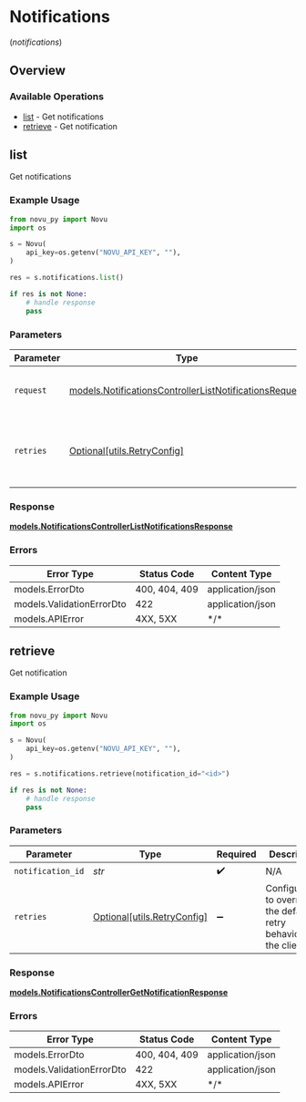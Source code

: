 # Notifications
(*notifications*)

## Overview

### Available Operations

* [list](#list) - Get notifications
* [retrieve](#retrieve) - Get notification

## list

Get notifications

### Example Usage

```python
from novu_py import Novu
import os

s = Novu(
    api_key=os.getenv("NOVU_API_KEY", ""),
)

res = s.notifications.list()

if res is not None:
    # handle response
    pass

```

### Parameters

| Parameter                                                                                                                 | Type                                                                                                                      | Required                                                                                                                  | Description                                                                                                               |
| ------------------------------------------------------------------------------------------------------------------------- | ------------------------------------------------------------------------------------------------------------------------- | ------------------------------------------------------------------------------------------------------------------------- | ------------------------------------------------------------------------------------------------------------------------- |
| `request`                                                                                                                 | [models.NotificationsControllerListNotificationsRequest](../../models/notificationscontrollerlistnotificationsrequest.md) | :heavy_check_mark:                                                                                                        | The request object to use for the request.                                                                                |
| `retries`                                                                                                                 | [Optional[utils.RetryConfig]](../../models/utils/retryconfig.md)                                                          | :heavy_minus_sign:                                                                                                        | Configuration to override the default retry behavior of the client.                                                       |

### Response

**[models.NotificationsControllerListNotificationsResponse](../../models/notificationscontrollerlistnotificationsresponse.md)**

### Errors

| Error Type                | Status Code               | Content Type              |
| ------------------------- | ------------------------- | ------------------------- |
| models.ErrorDto           | 400, 404, 409             | application/json          |
| models.ValidationErrorDto | 422                       | application/json          |
| models.APIError           | 4XX, 5XX                  | \*/\*                     |

## retrieve

Get notification

### Example Usage

```python
from novu_py import Novu
import os

s = Novu(
    api_key=os.getenv("NOVU_API_KEY", ""),
)

res = s.notifications.retrieve(notification_id="<id>")

if res is not None:
    # handle response
    pass

```

### Parameters

| Parameter                                                           | Type                                                                | Required                                                            | Description                                                         |
| ------------------------------------------------------------------- | ------------------------------------------------------------------- | ------------------------------------------------------------------- | ------------------------------------------------------------------- |
| `notification_id`                                                   | *str*                                                               | :heavy_check_mark:                                                  | N/A                                                                 |
| `retries`                                                           | [Optional[utils.RetryConfig]](../../models/utils/retryconfig.md)    | :heavy_minus_sign:                                                  | Configuration to override the default retry behavior of the client. |

### Response

**[models.NotificationsControllerGetNotificationResponse](../../models/notificationscontrollergetnotificationresponse.md)**

### Errors

| Error Type                | Status Code               | Content Type              |
| ------------------------- | ------------------------- | ------------------------- |
| models.ErrorDto           | 400, 404, 409             | application/json          |
| models.ValidationErrorDto | 422                       | application/json          |
| models.APIError           | 4XX, 5XX                  | \*/\*                     |